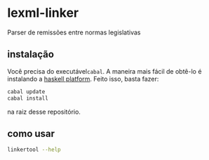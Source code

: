 lexml-linker
============

Parser de remissões entre normas legislativas

## instalação

Você precisa do executável`cabal`. A maneira mais fácil de obtê-lo é instalando a [haskell platform](https://www.haskell.org/downloads#platform). Feito isso, basta fazer:
```sh
cabal update
cabal install
```
na raiz desse repositório.

## como usar
```sh
linkertool --help
```
